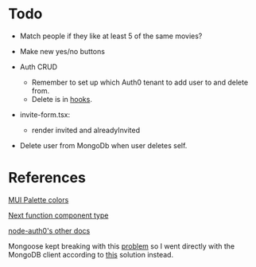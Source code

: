# Todo

- Match people if they like at least 5 of the same movies?
- Make new yes/no buttons

- Auth CRUD

  - Remember to set up which Auth0 tenant to add user to and delete from.
  - Delete is in [hooks](https://manage.auth0.com/dashboard/eu/alexalexyang/hooks).

- invite-form.tsx:
  - render invited and alreadyInvited
- Delete user from MongoDb when user deletes self.

# References

[MUI Palette colors](https://material-ui.com/customization/color/)

[Next function component type](https://stackoverflow.com/questions/49929268/using-getinitialprops-in-next-js-with-typescript/57441122#57441122)

[node-auth0's other docs](https://auth0.github.io/node-auth0/module-management.ClientGrantsManager.html#create)

Mongoose kept breaking with this [problem](https://github.com/vercel/next.js/discussions/12229) so I went directly with the MongoDB client according to [this](https://vercel.com/guides/deploying-a-mongodb-powered-api-with-node-and-vercel) solution instead.
